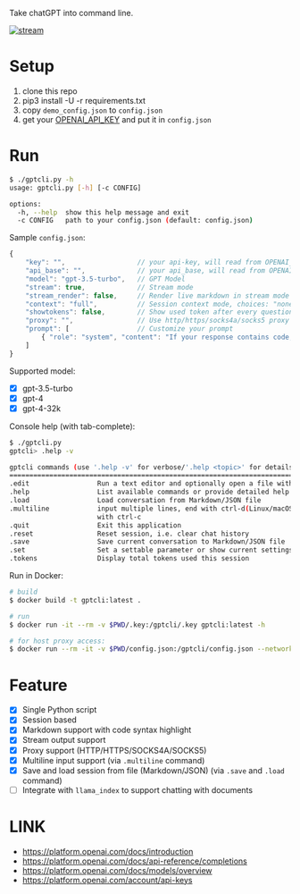 Take chatGPT into command line.

[![stream](./stream.svg)][vid]

# Setup

1. clone this repo
2. pip3 install -U -r requirements.txt
3. copy `demo_config.json` to `config.json`
4. get your [OPENAI_API_KEY][key] and put it in `config.json`

# Run

```sh
$ ./gptcli.py -h
usage: gptcli.py [-h] [-c CONFIG]

options:
  -h, --help  show this help message and exit
  -c CONFIG   path to your config.json (default: config.json)
```

Sample `config.json`:
```js
{
    "key": "",                  // your api-key, will read from OPENAI_API_KEY envronment variable if empty
    "api_base": "",             // your api_base, will read from OPENAI_API_BASE envronment variable if empty
    "model": "gpt-3.5-turbo",   // GPT Model
    "stream": true,             // Stream mode
    "stream_render": false,     // Render live markdown in stream mode
    "context": "full",          // Session context mode, choices: "none", "request", "full"
    "showtokens": false,        // Show used token after every question
    "proxy": "",                // Use http/https/socks4a/socks5 proxy for requests to api.openai.com
    "prompt": [                 // Customize your prompt
        { "role": "system", "content": "If your response contains code, show with syntax highlight, for example ```js\ncode\n```" }
    ]
}
```

Supported model:

- [x] gpt-3.5-turbo
- [x] gpt-4
- [x] gpt-4-32k

Console help (with tab-complete):
```sh
$ ./gptcli.py
gptcli> .help -v

gptcli commands (use '.help -v' for verbose/'.help <topic>' for details):
======================================================================================================
.edit                 Run a text editor and optionally open a file with it
.help                 List available commands or provide detailed help for a specific command
.load                 Load conversation from Markdown/JSON file
.multiline            input multiple lines, end with ctrl-d(Linux/macOS) or ctrl-z(Windows). Cancel
                      with ctrl-c
.quit                 Exit this application
.reset                Reset session, i.e. clear chat history
.save                 Save current conversation to Markdown/JSON file
.set                  Set a settable parameter or show current settings of parameters
.tokens               Display total tokens used this session
```

Run in Docker:

```sh
# build
$ docker build -t gptcli:latest .

# run
$ docker run -it --rm -v $PWD/.key:/gptcli/.key gptcli:latest -h

# for host proxy access:
$ docker run --rm -it -v $PWD/config.json:/gptcli/config.json --network host gptcli:latest -c /gptcli/config.json
```

# Feature

- [x] Single Python script
- [x] Session based
- [x] Markdown support with code syntax highlight
- [x] Stream output support
- [x] Proxy support (HTTP/HTTPS/SOCKS4A/SOCKS5)
- [x] Multiline input support (via `.multiline` command)
- [x] Save and load session from file (Markdown/JSON) (via `.save` and `.load` command)
- [ ] Integrate with `llama_index` to support chatting with documents

# LINK

- https://platform.openai.com/docs/introduction
- https://platform.openai.com/docs/api-reference/completions
- https://platform.openai.com/docs/models/overview
- https://platform.openai.com/account/api-keys

[vid]: https://asciinema.org/a/568859
[key]: https://platform.openai.com/account/api-keys
